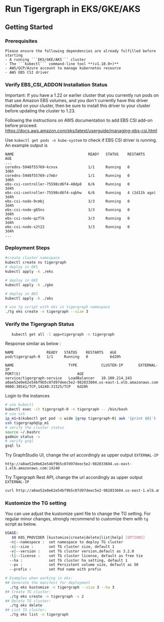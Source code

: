 # Run Tigergraph in EKS/GKE/AKS

## Getting Started

### Prerequisites
    Please ensure the following dependencies are already fulfilled before starting
    - A running ```EKS/GKE/AKS``` cluster
    - The ```kubectl``` command-line tool **(v1.18.0+)**
    - AWS/GCP/Azure account to manage kubernetes resource
    - AWS EBS CSI driver
### Verify EBS_CSI_ADDON Installation Status
Important: If you have a 1.22 or earlier cluster that you currently run pods on that use Amazon EBS volumes, and you don't currently have this driver installed on your cluster, then be sure to install this driver to your cluster before updating the cluster to 1.23.

Following the instructions on AWS documentation to add EBS CSI add-on before proceed.
https://docs.aws.amazon.com/eks/latest/userguide/managing-ebs-csi.html

Use ```kubectl get pods -n kube-system``` to check if EBS CSI driver is running. An example output is
```
NAME                                  READY   STATUS    RESTARTS        AGE
...
coredns-5948f55769-kcnvx              1/1     Running   0               3d6h
coredns-5948f55769-z7mbr              1/1     Running   0               3d6h
ebs-csi-controller-75598cd6f4-48dp8   6/6     Running   0               3d4h
ebs-csi-controller-75598cd6f4-sqbhw   6/6     Running   4 (2d11h ago)   3d4h
ebs-csi-node-9cmbj                    3/3     Running   0               3d4h
ebs-csi-node-g65ns                    3/3     Running   0               3d4h
ebs-csi-node-qzflk                    3/3     Running   0               3d4h
ebs-csi-node-x2t22                    3/3     Running   0               3d4h
...
```
### Deployment Steps
   ```bash
   #create cluster namespace
   kubectl create ns tigergraph
   # deploy in EKS
   kubectl apply -k ./eks

   # deploy in GKE
   kubectl apply -k ./gke

   # deploy in AKS
   kubectl apply -k ./aks

   # use tg script with eks in tigergraph namespace 
   ./tg eks create -n tigergraph --size 3 
   ```
### Verify the Tigergraph Status
   ```bash
      kubectl get all -l app=tigergraph -n tigergraph
   ```
   Response similar as below :
   ```
   NAME               READY   STATUS    RESTARTS   AGE
   pod/tigergraph-0   1/1     Running   0          6d20h

   NAME                         TYPE           CLUSTER-IP       EXTERNAL-IP                                                              PORT(S)                          AGE
   service/tigergraph-service   LoadBalancer   10.100.214.243   a0ae52e0e62e54bf9b5c07d97deec5e2-982033604.us-east-1.elb.amazonaws.com   9000:30541/TCP,14240:31525/TCP   6d20h
   ```
   Login to the instances
   ```bash
   # use kubectl
   kubectl exec -it tigergraph-0 -n tigergraph -- /bin/bash
   # use ssh
   ip_m1=$(kubectl get pod -o wide |grep tigergraph-0| awk '{print $6}')
   ssh tigergraph@ip_m1
   # verify the cluster status
   source ~/.bashrc
   gadmin status -v
   # verify gsql
   gsql ls
   ```
   Try GraphStudio UI, change the url accordingly as upper output ```EXTERNAL-IP``` 
   ```
   http://a0ae52e0e62e54bf9b5c07d97deec5e2-982033604.us-east-1.elb.amazonaws.com:14240
   ```

   Try Tigergraph Rest API, change the url accordingly as upper output ```EXTERNAL-IP```
   ```bash
   curl http://a0ae52e0e62e54bf9b5c07d97deec5e2-982033604.us-east-1.elb.amazonaws.com:9000/echo
   ```
### Kustomize the TG setting
   You can use adjust the kustomize yaml file to change the TG setting. For regular minor changes, strongly recommend to customize them with ```tg``` script as below.
   ```bash
   USAGE:
      $0 K8S_PROVIDER [kustomize|create|delete|list|help] [OPTIONS]
     -n|--namespace :  set namespace to deploy TG cluster  
     -s|--size :       set TG cluster size, default 1
     -v|--version :    set TG cluster version,default as 3.2.0
     -l|--license :    set TG cluster license, default as free tie
     --ha :            set TG cluster ha setting, default 1
     --pv :            set Persistent volume size, default as 50
     --prefix :        set Pod name with prefix
   
   # Examples when working in eks:
   ## Generate the manifest for deployment
     ./tg eks kustomize -n tigergraph --size 3 --ha 3
   ## Create TG cluster:
     ./tg eks create -n tigergraph -s 2 
   ## Delete TG cluster: 
     ./tg eks delete
   ## List TG cluster:
     ./tg eks list -n tigergraph
   ```
    
